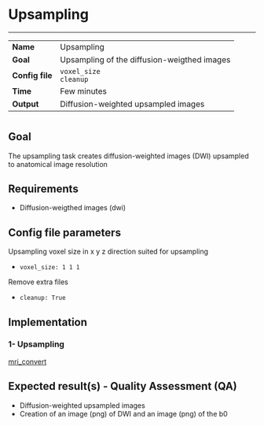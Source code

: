 # Upsampling
---

|                |                                                       |
|----------------|-------------------------------------------------------|
|**Name**        | Upsampling                                            |
|**Goal**        | Upsampling of the diffusion-weigthed images           |
|**Config file** | `voxel_size` <br /> `cleanup`                         |
|**Time**        | Few minutes                                           |
|**Output**      | Diffusion-weighted upsampled images                   |

# 

## Goal

The upsampling task creates diffusion-weighted images (DWI) upsampled to anatomical image resolution

## Requirements

- Diffusion-weigthed images (dwi)

## Config file parameters

Upsampling voxel size in x y z direction suited for upsampling

- `voxel_size: 1 1 1`

Remove extra files

- `cleanup: True`

## Implementation

### 1- Upsampling

<a href="https://github.com/MRtrix3/mrtrix3/wiki/mrconvert" target="_blank">mri_convert</a>

## Expected result(s) - Quality Assessment (QA)

- Diffusion-weighted upsampled images
- Creation of an image (png) of DWI and an image (png) of the b0 

